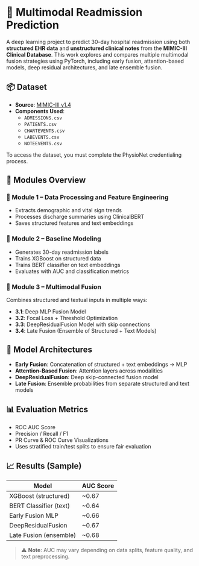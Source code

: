 # 🏥 Multimodal Readmission Prediction

A deep learning project to predict 30-day hospital readmission using both **structured EHR data** and **unstructured clinical notes** from the **MIMIC-III Clinical Database**. This work explores and compares multiple multimodal fusion strategies using PyTorch, including early fusion, attention-based models, deep residual architectures, and late ensemble fusion.


## 📦 Dataset

- **Source**: [MIMIC-III v1.4](https://physionet.org/content/mimiciii/1.4/)
- **Components Used**:
  - `ADMISSIONS.csv`
  - `PATIENTS.csv`
  - `CHARTEVENTS.csv`
  - `LABEVENTS.csv`
  - `NOTEEVENTS.csv`

To access the dataset, you must complete the PhysioNet credentialing process.

## 🧠 Modules Overview

### 📘 Module 1 – Data Processing and Feature Engineering
- Extracts demographic and vital sign trends  
- Processes discharge summaries using ClinicalBERT  
- Saves structured features and text embeddings  

### 📗 Module 2 – Baseline Modeling
- Generates 30-day readmission labels  
- Trains XGBoost on structured data  
- Trains BERT classifier on text embeddings  
- Evaluates with AUC and classification metrics  

### 🔀 Module 3 – Multimodal Fusion
Combines structured and textual inputs in multiple ways:

- **3.1**: Deep MLP Fusion Model  
- **3.2**: Focal Loss + Threshold Optimization  
- **3.3**: DeepResidualFusion Model with skip connections  
- **3.4**: Late Fusion (Ensemble of Structured + Text Models)  

## 🔧 Model Architectures

- **Early Fusion**: Concatenation of structured + text embeddings → MLP  
- **Attention-Based Fusion**: Attention layers across modalities  
- **DeepResidualFusion**: Deep skip-connected fusion model  
- **Late Fusion**: Ensemble probabilities from separate structured and text models  


## 📊 Evaluation Metrics

- ROC AUC Score  
- Precision / Recall / F1  
- PR Curve & ROC Curve Visualizations  
- Uses stratified train/test splits to ensure fair evaluation  


## 📈 Results (Sample)

| Model                  | AUC Score |
|------------------------|-----------|
| XGBoost (structured)   | ~0.67     |
| BERT Classifier (text) | ~0.64     |
| Early Fusion MLP       | ~0.66     |
| DeepResidualFusion     | ~0.67     |
| Late Fusion (ensemble) | ~0.68     |

> ⚠️ **Note**: AUC may vary depending on data splits, feature quality, and text preprocessing.



